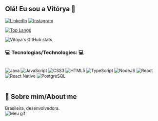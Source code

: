 ## Olá! Eu sou a Vitórya 💖

[![LinkedIn](https://img.shields.io/badge/LinkedIn-0077B5?style=for-the-badge&logo=linkedin&logoColor=white)](https://www.linkedin.com/in/vit%C3%B3rya-moraes-859895178/)
[![Instagram](https://img.shields.io/badge/Instagram-E4405F?style=for-the-badge&logo=instagram&logoColor=white)](https://www.instagram.com/vitoryacastro/)

[![Top Langs](https://github-readme-stats.vercel.app/api/top-langs/?username=vitcm&layout=compact)](https://github.com/anuraghazra/github-readme-stats)


![Vitóya's GitHub stats](https://github-readme-stats.vercel.app/api?username=vitcm&show_icons=true&theme=synthwave)

### 💻 Tecnologias/Technologies: 💻

<div style="display: inline_block"><br/>
    <img align="center" alt="Java" src="https://img.shields.io/badge/Java-ED8B00?style=for-the-badge&logo=openjdk&logoColor=white">
    <img align="center" alt="JavaScript" src="https://img.shields.io/badge/JavaScript-F7DF1E?style=for-the-badge&logo=javascript&logoColor=black">
    <img align="center" alt="CSS3" src="https://img.shields.io/badge/CSS3-1572B6?style=for-the-badge&logo=css3&logoColor=white">
    <img align="center" alt="HTML5" src="https://img.shields.io/badge/HTML5-E34F26?style=for-the-badge&logo=html5&logoColor=white">
    <img align="center" alt="TypeScript" src="	https://img.shields.io/badge/TypeScript-007ACC?style=for-the-badge&logo=typescript&logoColor=white">
    <img align="center" alt="NodeJS" src="https://img.shields.io/badge/Node.js-43853D?style=for-the-badge&logo=node.js&logoColor=white">
    <img align="center" alt="React" src="https://img.shields.io/badge/React-20232A?style=for-the-badge&logo=react&logoColor=61DAFB">
    <img align="center" alt="React Native" src="https://img.shields.io/badge/React_Native-20232A?style=for-the-badge&logo=react&logoColor=61DAFB">
    <img align="center" alt="PostgreSQL" src="https://img.shields.io/badge/PostgreSQL-316192?style=for-the-badge&logo=postgresql&logoColor=white"></br>    
</div>
</br>
<div>
 <h2>🌼 Sobre mim/About me</h2>
Brasileira, desenvolvedora.
</br>
<img align="center" alt="Meu gif" src="https://i.picasion.com/pic92/bd81abda7fc09fdbb1a67f4b6ef340e2.gif">
</div>
